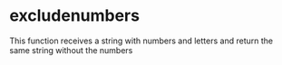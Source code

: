 # excludenumbers
This function receives a string with numbers and letters and return the same string without the numbers
